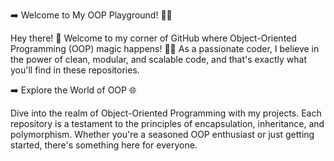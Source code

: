 ➡️ Welcome to My OOP Playground! 🚀🔥

Hey there! 👋 Welcome to my corner of GitHub where Object-Oriented Programming (OOP) magic happens! 🧙‍♂️ As a passionate coder, I believe in the power of clean, modular, and scalable code, and that's exactly what you'll find in these repositories.

➡️ Explore the World of OOP 🌐

Dive into the realm of Object-Oriented Programming with my projects. Each repository is a testament to the principles of encapsulation, inheritance, and polymorphism. Whether you're a seasoned OOP enthusiast or just getting started, there's something here for everyone.
